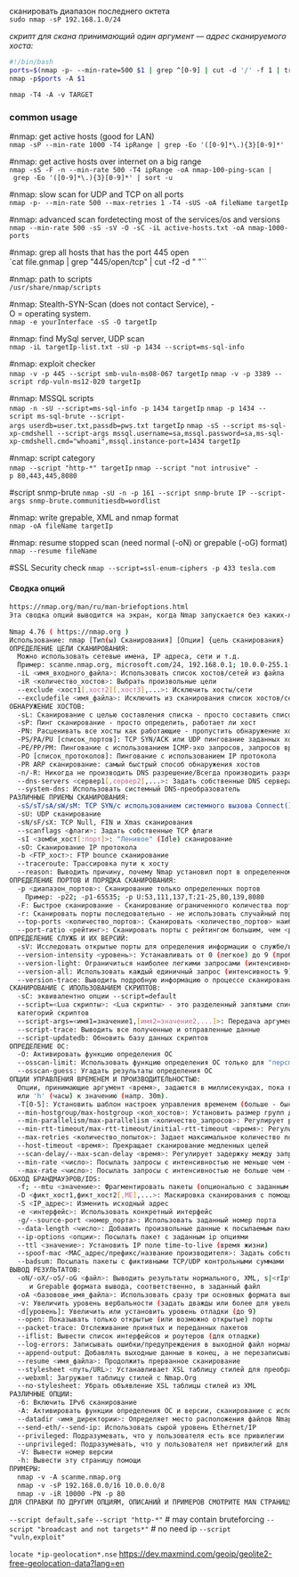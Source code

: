 сканировать диапазон последнего октета  
`sudo nmap -sP 192.168.1.0/24`
  
_скрипт для скана принимающий один аргумент — адрес сканируемого хоста:_
```bash
#!/bin/bash  
ports=$(nmap -p- --min-rate=500 $1 | grep ^[0-9] | cut -d '/' -f 1 | tr '\n' ',' | sed s/,$//)  
nmap -p$ports -A $1  
```

`nmap -T4 -A -v TARGET`

### common usage
#nmap: get active hosts (good for LAN)  
`nmap -sP --min-rate 1000 -T4 ipRange | grep -Eo '([0-9]*\.){3}[0-9]*'`

#nmap: get active hosts over internet on a big range  
`nmap -sS -F -n --min-rate 500 -T4 ipRange -oA nmap-100-ping-scan | grep -Eo '([0-9]*\.){3}[0-9]*' | sort -u`
  
#nmap: slow scan for UDP and TCP on all ports  
`nmap -p- --min-rate 500 --max-retries 1 -T4 -sUS -oA fileName targetIp`
  
#nmap: advanced scan fordetecting most of the services/os and versions  
`nmap --min-rate 500 -sS -sV -O -sC -iL active-hosts.txt -oA nmap-1000-ports`
  
#nmap: grep all hosts that has the port 445 open  
`cat file.gnmap | grep "445/open/tcp" | cut -f2 -d " "``
  
#nmap: path to scripts  
`/usr/share/nmap/scripts`
  
#nmap: Stealth-SYN-Scan (does not contact Service), -O = operating system.  
`nmap -e yourInterface -sS -O targetIp`
  
#nmap: find MySql server, UDP scan  
`nmap -iL targetIp-list.txt -sU -p 1434 --script=ms-sql-info`
  
#nmap: exploit checker  
`nmap -v -p 445 --script smb-vuln-ms08-067 targetIp`
`nmap -v -p 3389 --script rdp-vuln-ms12-020 targetIp`
  
#nmap: MSSQL scripts  
`nmap -n -sU --script=ms-sql-info -p 1434 targetIp`
`nmap -p 1434 --script ms-sql-brute --script-args userdb=user.txt,passdb=pws.txt targetIp`
`nmap -sS --script ms-sql-xp-cmdshell --script-args mssql.username=sa,mssql.password=sa,ms-sql-xp-cmdshell.cmd="whoami",mssql.instance-port=1434 targetIp`
  
#nmap: script category  
`nmap --script "http-*" targetIp`
`nmap --script "not intrusive" -p 80,443,445,8080`

#script snmp-brute
`nmap -sU -n -p 161 --script snmp-brute IP --script-args snmp-brute.communitiesdb=wordlist`

#nmap: write grepable, XML and nmap format  
`nmap -oA fileName targetIp`
  
#nmap: resume stopped scan (need normal (-oN) or grepable (-oG) format)  
`nmap --resume fileName`

#SSL Security check
`nmap --script=ssl-enum-ciphers -p 433 tesla.com`

#### Сводка опций
```bash
https://nmap.org/man/ru/man-briefoptions.html  
Эта сводка опций выводится на экран, когда Nmap запускается без каких-либо опций; последняя версия всегда доступна здесь https://nmap.org/data/nmap.usage.txt. Эта сводка помогает людям запомнить наиболее употребляемые опции, но она не может быть заменой документации, предоставленной в данном руководстве. Некоторые опции не включены в этот список.  
  
Nmap 4.76 ( https://nmap.org )  
Использование: nmap [Тип(ы) Сканирования] [Опции] {цель сканирования}  
ОПРЕДЕЛЕНИЕ ЦЕЛИ СКАНИРОВАНИЯ:  
  Можно использовать сетевые имена, IP адреса, сети и т.д.  
  Пример: scanme.nmap.org, microsoft.com/24, 192.168.0.1; 10.0.0-255.1-254  
  -iL <имя_входного_файла>: Использовать список хостов/сетей из файла  
  -iR <количество_хостов>: Выбрать произвольные цели  
  --exclude <хост1[,хост2][,хост3],...>: Исключить хосты/сети  
  --excludefile <имя_файла>: Исключить из сканирования список хостов/сетей, находящийся в файле  
ОБНАРУЖЕНИЕ ХОСТОВ:  
  -sL: Сканирование с целью составления списка - просто составить список целей для сканирования  
  -sP: Пинг сканирование - просто определить, работает ли хост  
  -PN: Расценивать все хосты как работающие - пропустить обнаружение хостов  
  -PS/PA/PU [список_портов]: TCP SYN/ACK или UDP пингование заданных хостов  
  -PE/PP/PM: Пингование с использованием ICMP-эхо запросов, запросов временной метки и сетевой маски   
  -PO [список_протоколов]: Пингование с использованием IP протокола  
  -PR ARP сканирование: самый быстрый способ обнаружения хостов
  -n/-R: Никогда не производить DNS разрешение/Всегда производить разрешение [по умолчанию: иногда]  
  --dns-servers <сервер1[,сервер2],...>: Задать собственные DNS сервера для разрешения доменных имён  
  --system-dns: Использовать системный DNS-преобразователь  
РАЗЛИЧНЫЕ ПРИЕМЫ СКАНИРОВАНИЯ:  
  -sS/sT/sA/sW/sM: TCP SYN/с использованием системного вызова Connect()/ACK/Window/Maimon сканирования  
  -sU: UDP сканирование  
  -sN/sF/sX: TCP Null, FIN и Xmas сканирования  
  --scanflags <флаги>: Задать собственные TCP флаги  
  -sI <зомби_хост[:порт]>: "Ленивое" (Idle) сканирование  
  -sO: Сканирование IP протокола   
  -b <FTP_хост>: FTP bounce сканирование  
  --traceroute: Трассировка пути к хосту  
  --reason: Выводить причину, почему Nmap установил порт в определенном состоянии  
ОПРЕДЕЛЕНИЕ ПОРТОВ И ПОРЯДКА СКАНИРОВАНИЯ:   
  -p <диапазон_портов>: Сканирование только определенных портов  
    Пример: -p22; -p1-65535; -p U:53,111,137,T:21-25,80,139,8080  
  -F: Быстрое сканирование - Сканирование ограниченного количества портов  
  -r: Сканировать порты последовательно - не использовать случайный порядок портов  
  --top-ports <количество_портов>: Сканировать <количество_портов> наиболее распространенных портов  
  --port-ratio <рейтинг>: Сканировать порты с рейтингом большим, чем <рейтинг>  
ОПРЕДЕЛЕНИЕ СЛУЖБ И ИХ ВЕРСИЙ:  
  -sV: Исследовать открытые порты для определения информации о службе/версии  
  --version-intensity <уровень>: Устанавливать от 0 (легкое) до 9 (пробовать все запросы)  
  --version-light: Ограничиться наиболее легкими запросами (интенсивность 2)  
  --version-all: Использовать каждый единичный запрос (интенсивность 9)  
  --version-trace: Выводить подробную информацию о процессе сканирования (для отладки)  
СКАНИРОВАНИЕ С ИПОЛЬЗОВАНИЕМ СКРИПТОВ:  
  -sC: эквивалентно опции --script=default  
  --script=<Lua скрипты>: <Lua скрипты> - это разделенный запятыми список директорий, файлов скриптов или   
  категорий скриптов  
  --script-args=<имя1=значение1,[имя2=значение2,...]>: Передача аргументов скриптам  
  --script-trace: Выводить все полученные и отправленные данные  
  --script-updatedb: Обновить базу данных скриптов  
ОПРЕДЕЛЕНИЕ ОС:  
  -O: Активировать функцию определения ОС  
  --osscan-limit: Использовать функцию определения ОС только для "перспективных" хостов  
  --osscan-guess: Угадать результаты определения ОС  
ОПЦИИ УПРАВЛЕНИЯ ВРЕМЕНЕМ И ПРОИЗВОДИТЕЛЬНОСТЬЮ:  
  Опции, принимающие аргумент <время>, задаются в миллисекундах, пока вы не добавите 's' (секунды), 'm' (минуты),   
  или 'h' (часы) к значению (напр. 30m).  
  -T[0-5]: Установить шаблон настроек управления временем (больше - быстрее)  
  --min-hostgroup/max-hostgroup <кол_хостов>: Установить размер групп для параллельного сканирования  
  --min-parallelism/max-parallelism <количество_запросов>: Регулирует распараллеливание запросов  
  --min-rtt-timeout/max-rtt-timeout/initial-rtt-timeout <время>: Регулирует время ожидания ответа на запрос  
  --max-retries <количество_попыток>: Задает максимальное количество повторных передач запроса  
  --host-timeout <время>: Прекращает сканирование медленных целей  
  --scan-delay/--max-scan-delay <время>: Регулирует задержку между запросами  
  --min-rate <число>: Посылать запросы с интенсивностью не меньше чем <число> в секунду  
  --max-rate <число>: Посылать запросы с интенсивностью не больше чем <число> в секунду  
ОБХОД БРАНДМАУЭРОВ/IDS:  
  -f; --mtu <значение>: Фрагментировать пакеты (опционально с заданным значениме MTU)  
  -D <фикт_хост1,фикт_хост2[,ME],...>: Маскировка сканирования с помощью фиктивных хостов  
  -S <IP_адрес>: Изменить исходный адрес  
  -e <интерфейс>: Использовать конкретный интерфейс  
  -g/--source-port <номер_порта>: Использовать заданный номер порта  
  --data-length <число>: Добавить произвольные данные к посылаемым пакетам  
  --ip-options <опции>: Посылать пакет с заданным ip опциями  
  --ttl <значение>: Установить IP поле time-to-live (время жизни)  
  --spoof-mac <MAC_адрес/префикс/название производителя>: Задать собственный MAC адрес  
  --badsum: Посылать пакеты с фиктивными TCP/UDP контрольными суммами  
ВЫВОД РЕЗУЛЬТАТОВ:  
  -oN/-oX/-oS/-oG <файл>: Выводить результаты нормального, XML, s|<rIpt kIddi3,  
     и Grepable формата вывода, соответственно, в заданный файл  
  -oA <базовове_имя_файла>: Использовать сразу три основных формата вывода   
  -v: Увеличить уровень вербальности (задать дважды или более для увеличения эффекта)  
  -d[уровень]: Увеличить или установить уровень отладки (до 9)  
  --open: Показывать только открытые (или возможно открытые) порты  
  --packet-trace: Отслеживание принятых и переданных пакетов  
  --iflist: Вывести список интерфейсов и роутеров (для отладки)  
  --log-errors: Записывать ошибки/предупреждения в выходной файл нормального режима  
  --append-output: Добавлять выходные данные в конец, а не перезаписывать выходные файлы  
  --resume <имя_файла>: Продолжить прерванное сканирование  
  --stylesheet <путь/URL>: Устанавливает XSL таблицу стилей для преобразования XML вывода в HTML  
  --webxml: Загружает таблицу стилей с Nmap.Org  
  --no-stylesheet: Убрать объявление XSL таблицы стилей из XML  
РАЗЛИЧНЫЕ ОПЦИИ:  
  -6: Включить IPv6 сканирование  
  -A: Активировать функции определения ОС и версии, сканирование с использованием скриптов и трассировку  
  --datadir <имя_директории>: Определяет место расположения файлов Nmap  
  --send-eth/--send-ip: Использовать сырой уровень Ethernet/IP  
  --privileged: Подразумевать, что у пользователя есть все привилегии  
  --unprivileged: Подразумевать, что у пользователя нет привилегий для использования сырых сокетов  
  -V: Вывести номер версии  
  -h: Вывести эту страницу помощи  
ПРИМЕРЫ:  
  nmap -v -A scanme.nmap.org  
  nmap -v -sP 192.168.0.0/16 10.0.0.0/8  
  nmap -v -iR 10000 -PN -p 80  
ДЛЯ СПРАВКИ ПО ДРУГИМ ОПЦИЯМ, ОПИСАНИЙ И ПРИМЕРОВ СМОТРИТЕ MAN СТРАНИЦУ
```

`--script default,safe`
`--script "http-*"` # may contain bruteforcing
`--script "broadcast and not targets*"` # no need ip
`--script "vuln,exploit"`

`locate *ip-geolocation*.nse`
https://dev.maxmind.com/geoip/geolite2-free-geolocation-data?lang=en
